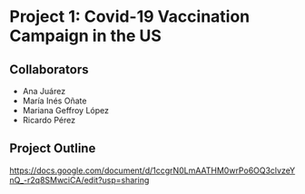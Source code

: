 # Project 1: Covid-19 Vaccination Campaign in the US

## Collaborators
* Ana Juárez
* María Inés Oñate
* Mariana Geffroy López
* Ricardo Pérez

## Project Outline
https://docs.google.com/document/d/1ccgrN0LmAATHM0wrPo6OQ3clvzeYnQ_-r2q8SMwciCA/edit?usp=sharing
